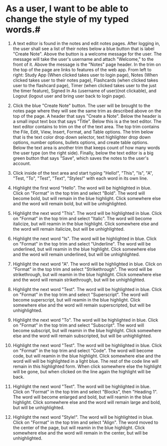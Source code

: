 # As a user, I want to be able to change the style of my typed words.# 
1. A text editor is found in the notes and edit notes pages. 
After logging in, the user shall see a list of their notes below a blue button that is label "Create Note". Above the button is a welcome message
for the user. The message will take the user's username and attach "Welcome," to the front of it. Above the message is the "Notes" page header.
In the trim on the top of the page are links to features of the web app. From left to right: Study App (When clicked takes user to login page),
Notes (When clicked takes user to their notes page), Flashcards (when clicked takes user to the flashcard page), Timer (when clicked takes user 
to the just the timer feature), Signed In As (username of user)(not clickable), and Logout (logout user and bring user back to login page).

2. Click the blue "Create Note" button. The user will be brought to the notes page where they will see the same trim as described above on the
top of the page. A header that says "Create a Note". Below the header is a small input text box that says "Title". Below this is a the text editor.
The text editor contains to trim on the of the text area. The top trim contains the File, Edit, View, Insert, Format, and Table options. The trim
below that is the text color drop down selector, text highlighter drop down options, number options, bullets options, and create table options. 
Below the text area is another trim that keeps count of how many words the user type (on the right side). Finally, below the text editor is 
a big green button that says "Save", which saves the notes to the user's account. 

3. Click inside of the text area and start typing "Hello!", "This", "Is", "A", "Test, "To", "Test", "Text", "Styles!" with each word in its
own line.

4. Highlight the first word "Hello". The word will be highlighted in blue. Click on "Format" in the top trim and select "Bold". The word will become
bold, but will remain in the blue highlight. Click somewhere else and the word will remain bold, but will be unhighlighted. 

5. Highlight the next word "This". The word will be highlighted in blue. Click on "Format" in the top trim and select "Italic". The word will become
italicize, but will reamin in the blue highlight. Click somewhere else and the word will remain italicize, but will be unhighlighted.

6. Highlight the next word "Is". The word will be highlighted in blue. Click on "Format" in the top trim and select "Underline". The word will be
underlined, but will reamin in the blue highlight. Click somewhere else and the word will remain underlined, but will be unhighlighted.

7. Highlight the next word "A". The word will be highlighted in blue. Click on "Format" in the top trim and select "Strikethrough". The word will be
strikethrough, but will reamin in the blue highlight. Click somewhere else and the word will remain strikethrough, but will be unhighlighted.

8. Highlight the next word "Test". The word will be highlighted in blue. Click on "Format" in the top trim and select "Superscript". The word will become
superscript, but will reamin in the blue highlight. Click somewhere else and the word will remain superscripted, but will be unhighlighted.

9. Highlight the next word "To". The word will be highlighted in blue. Click on "Format" in the top trim and select "Subscript". The word will become
subscript, but will reamin in the blue highlight. Click somewhere else and the word will remain subscripted, but will be unhighlighted.

10. Highlight the next word "Test". The word will be highlighted in blue. Click on "Format" in the top trim and select "Code". The word will become
code, but will reamin in the blue highlight. Click somewhere else and the word will will be highlighted in a light blue. The rest of the code line will
remain in this highlighted form. When click somewhere else the highlight will be gone, but when clicked on the line again the highlight will
be back. 

11. Highlight the next word "Text". The word will be highlighted in blue. Click on "Format" in the top trim and select "Blocks", then "Heading 1".
The word will become enlarged and bold, but will reamin in the blue highlight. Click somewhere else and the word will remain large and bold, but will be unhighlighted.

12. Highlight the next word "Style!". The word will be highlighted in blue. Click on "Format" in the top trim and select "Align". The word moved
to the center of the page, but will reamin in the blue highlight. Click somewhere else and the word will remain in the center, but will be unhighlighted.
